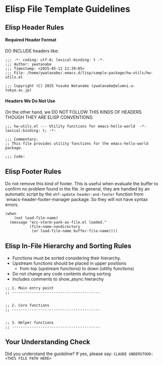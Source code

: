 <!-- ---
!-- Timestamp: 2025-05-30 08:20:03
!-- Author: ywatanabe
!-- File: /home/ywatanabe/.dotfiles/.claude/to_claude/guidelines/elisp/IMPORTANT-ELISP-03-file-template.md
!-- --- -->

# Elisp File Template Guidelines

## Elisp Header Rules

#### Required Header Format
DO INCLUDE headers like:
``` elisp
;;; -*- coding: utf-8; lexical-binding: t -*-
;;; Author: ywatanabe
;;; Timestamp: <2025-05-12 21:39:05>
;;; File: /home/ywatanabe/.emacs.d/lisp/sample-package/hw-utils/hw-utils.el

;;; Copyright (C) 2025 Yusuke Watanabe (ywatanabe@alumni.u-tokyo.ac.jp)
```

#### Headers We Do Not Use
On the other hand, we DO NOT FOLLOW THIS KINDS OF HEADERS THOUGH THEY ARE ELISP CONVENTIONS:
``` elisp
;;; hw-utils.el --- Utility functions for emacs-hello-world  -*- lexical-binding: t; -*-

;;; Commentary:
;; This file provides utility functions for the emacs-hello-world package.

;;; Code:
```

## Elisp Footer Rules

Do not remove this kind of footer. This is useful when evaluate the buffer to confirm no problem found in the file.
In general, they are handled by an automatic script by the `ehf-update-header-and-footer` function from `emacs-header-footer-manager package. So they will not have syntax errors.
``` elisp
(when
    (not load-file-name)
  (message "ecc-vterm-yank-as-file.el loaded."
           (file-name-nondirectory
            (or load-file-name buffer-file-name))))
```

## Elisp In-File Hierarchy and Sorting Rules

- Functions must be sorted considering their hierarchy.
- Upstream functions should be placed in upper positions
  - from top (upstream functions) to down (utility functions)
- Do not change any code contents during sorting
- Includes comments to show_async hierarchy

```elisp
;; 1. Main entry point
;; ---------------------------------------- 


;; 2. Core functions
;; ---------------------------------------- 


;; 3. Helper functions
;; ---------------------------------------- 
```

## Your Understanding Check
Did you understand the guideline? If yes, please say:
`CLAUDE UNDERSTOOD: <THIS FILE PATH HERE>`

<!-- EOF -->